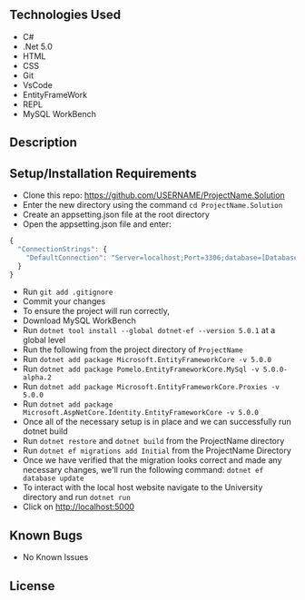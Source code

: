 <!-- project name -->

<!-- by -->

## Technologies Used

* C#
* .Net 5.0
* HTML
* CSS
* Git
* VsCode
* EntityFrameWork
* REPL
* MySQL WorkBench

## Description 


## Setup/Installation Requirements 

* Clone this repo: <https://github.com/USERNAME/ProjectName.Solution>
* Enter the new directory using the command ```cd ProjectName.Solution```
* Create an appsetting.json file at the root directory
* Open the appsetting.json file and enter:

```js
{ 
  "ConnectionStrings": { 
    "DefaultConnection": "Server=localhost;Port=3306;database=[Database-Name];uid=root;pwd=[YOUR-PASSWORD];" 
  } 
}
```

* Run ```git add .gitignore```
* Commit your changes
* To ensure the project will run correctly,
* Download MySQL WorkBench
* Run ```dotnet tool install --global dotnet-ef --version 5.0.1``` at a global level
* Run the following from the project directory of ```ProjectName```
* Run ```dotnet add package Microsoft.EntityFrameworkCore -v 5.0.0```
* Run ```dotnet add package Pomelo.EntityFrameworkCore.MySql -v 5.0.0-alpha.2```
* Run ```dotnet add package Microsoft.EntityFrameworkCore.Proxies -v 5.0.0```
* Run ```dotnet add package Microsoft.AspNetCore.Identity.EntityFrameworkCore -v 5.0.0```
* Once all of the necessary setup is in place and we can successfully run dotnet build
* Run ```dotnet restore``` and ```dotnet build``` from the ProjectName directory
* Run ```dotnet ef migrations add Initial``` from the ProjectName Directory
* Once we have verified that the migration looks correct and made any necessary changes, we'll run the following command: ```dotnet ef database update```
* To interact with the local host website navigate to the University directory and run ```dotnet run```
* Click on  <http://localhost:5000>

## Known Bugs 

* No Known Issues

## License 


